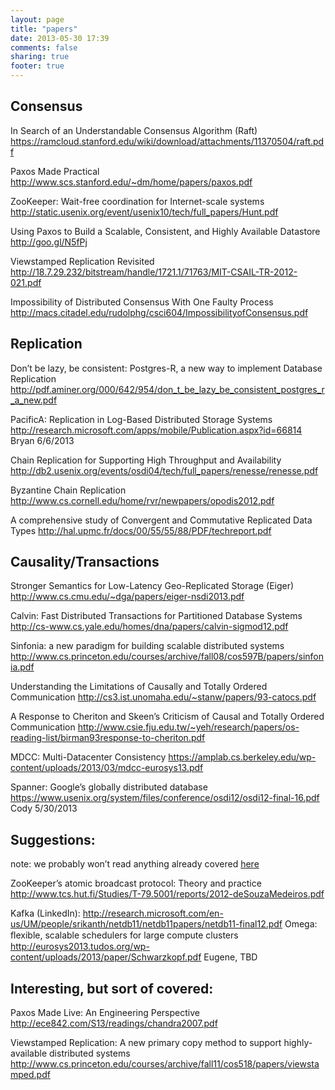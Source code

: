 ```yaml
---
layout: page
title: "papers"
date: 2013-05-30 17:39
comments: false
sharing: true
footer: true
---
```


Consensus
---------

In Search of an Understandable Consensus Algorithm (Raft)
https://ramcloud.stanford.edu/wiki/download/attachments/11370504/raft.pdf

Paxos Made Practical
http://www.scs.stanford.edu/~dm/home/papers/paxos.pdf

ZooKeeper: Wait-free coordination for Internet-scale systems
http://static.usenix.org/event/usenix10/tech/full_papers/Hunt.pdf

Using Paxos to Build a Scalable, Consistent, and Highly Available Datastore
http://goo.gl/N5fPj

Viewstamped Replication Revisited
http://18.7.29.232/bitstream/handle/1721.1/71763/MIT-CSAIL-TR-2012-021.pdf

Impossibility of Distributed Consensus With One Faulty Process 
http://macs.citadel.edu/rudolphg/csci604/ImpossibilityofConsensus.pdf


Replication
-----------

Don’t be lazy, be consistent:  Postgres-R, a new way to implement Database Replication
http://pdf.aminer.org/000/642/954/don_t_be_lazy_be_consistent_postgres_r_a_new.pdf

PacificA: Replication in Log-Based Distributed Storage Systems
http://research.microsoft.com/apps/mobile/Publication.aspx?id=66814
Bryan 6/6/2013

Chain Replication for Supporting High Throughput and Availability
http://db2.usenix.org/events/osdi04/tech/full_papers/renesse/renesse.pdf

Byzantine Chain Replication
http://www.cs.cornell.edu/home/rvr/newpapers/opodis2012.pdf

A comprehensive study of Convergent and Commutative Replicated Data Types
http://hal.upmc.fr/docs/00/55/55/88/PDF/techreport.pdf

Causality/Transactions
----------------------

Stronger Semantics for Low-Latency Geo-Replicated Storage (Eiger)
http://www.cs.cmu.edu/~dga/papers/eiger-nsdi2013.pdf

Calvin:  Fast Distributed Transactions for Partitioned Database Systems
http://cs-www.cs.yale.edu/homes/dna/papers/calvin-sigmod12.pdf

Sinfonia: a new paradigm for building scalable distributed systems
http://www.cs.princeton.edu/courses/archive/fall08/cos597B/papers/sinfonia.pdf

Understanding the Limitations of Causally and Totally Ordered Communication
http://cs3.ist.unomaha.edu/~stanw/papers/93-catocs.pdf

A Response to Cheriton and Skeen’s Criticism of Causal and Totally Ordered Communication
http://www.csie.fju.edu.tw/~yeh/research/papers/os-reading-list/birman93response-to-cheriton.pdf

MDCC: Multi-Datacenter Consistency
https://amplab.cs.berkeley.edu/wp-content/uploads/2013/03/mdcc-eurosys13.pdf

Spanner: Google’s globally distributed database
https://www.usenix.org/system/files/conference/osdi12/osdi12-final-16.pdf
Cody 5/30/2013


Suggestions:
------------

note: we probably won’t read anything already covered [here](http://pdos.csail.mit.edu/6.824/schedule.html)

ZooKeeper’s atomic broadcast protocol: Theory and practice http://www.tcs.hut.fi/Studies/T-79.5001/reports/2012-deSouzaMedeiros.pdf

Kafka (LinkedIn):
http://research.microsoft.com/en-us/UM/people/srikanth/netdb11/netdb11papers/netdb11-final12.pdf
Omega: ﬂexible, scalable schedulers for large compute clusters
http://eurosys2013.tudos.org/wp-content/uploads/2013/paper/Schwarzkopf.pdf
Eugene, TBD

Interesting, but sort of covered:
---------------------------------

Paxos Made Live: An Engineering Perspective
http://ece842.com/S13/readings/chandra2007.pdf

Viewstamped Replication:  A new primary copy method to support highly-available distributed systems
http://www.cs.princeton.edu/courses/archive/fall11/cos518/papers/viewstamped.pdf
